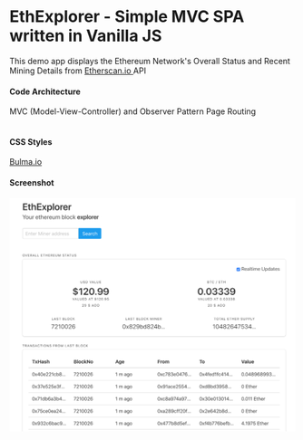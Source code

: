 # EthExplorer - Simple MVC SPA written in Vanilla JS

This demo app displays the Ethereum Network's Overall Status and Recent Mining Details from <a href="https://etherscan.io">Etherscan.io </a> API

<h4>Code Architecture</h4>
MVC (Model-View-Controller) and Observer Pattern
Page Routing
<br>
<br>

<h4>CSS Styles</h4>
<a href="https://bulma.io/">Bulma.io</a>


<h4>Screenshot</h4>



![Screenshot](https://raw.githubusercontent.com/karlptrck/EthExplorer/master/ethxplorer_screenshot.png)
